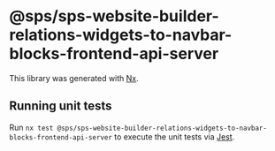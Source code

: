 # @sps/sps-website-builder-relations-widgets-to-navbar-blocks-frontend-api-server

This library was generated with [Nx](https://nx.dev).

## Running unit tests

Run `nx test @sps/sps-website-builder-relations-widgets-to-navbar-blocks-frontend-api-server` to execute the unit tests via [Jest](https://jestjs.io).
